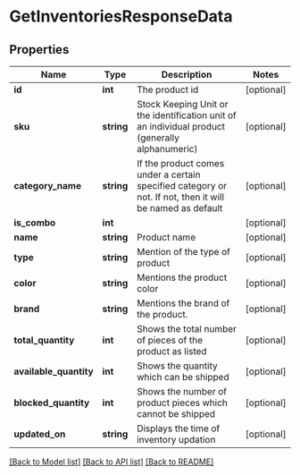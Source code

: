 # GetInventoriesResponseData

## Properties
Name | Type | Description | Notes
------------ | ------------- | ------------- | -------------
**id** | **int** | The product id | [optional] 
**sku** | **string** | Stock Keeping Unit or the identification unit of an individual product (generally alphanumeric) | [optional] 
**category_name** | **string** | If the product comes under a certain specified category or not. If not, then it will be named as default | [optional] 
**is_combo** | **int** |  | [optional] 
**name** | **string** | Product name | [optional] 
**type** | **string** | Mention of the type of product | [optional] 
**color** | **string** | Mentions the product color | [optional] 
**brand** | **string** | Mentions the brand of the product. | [optional] 
**total_quantity** | **int** | Shows the total number of pieces of the product as listed | [optional] 
**available_quantity** | **int** | Shows the quantity which can be shipped | [optional] 
**blocked_quantity** | **int** | Shows the number of product pieces which cannot be shipped | [optional] 
**updated_on** | **string** | Displays the time of inventory updation | [optional] 

[[Back to Model list]](../README.md#documentation-for-models) [[Back to API list]](../README.md#documentation-for-api-endpoints) [[Back to README]](../README.md)



